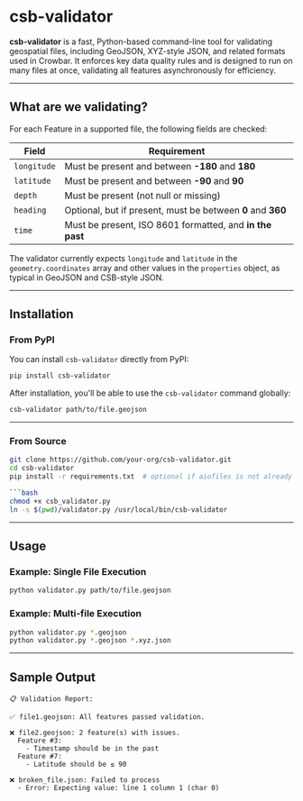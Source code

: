 # csb-validator

**csb-validator** is a fast, Python-based command-line tool for validating geospatial files, including GeoJSON, XYZ-style JSON, and related formats used in Crowbar. It enforces key data quality rules and is designed to run on many files at once, validating all features asynchronously for efficiency.

---

## What are we validating?

For each Feature in a supported file, the following fields are checked:

| Field       | Requirement                                                 |
| ----------- | ----------------------------------------------------------- |
| `longitude` | Must be present and between **-180** and **180**            |
| `latitude`  | Must be present and between **-90** and **90**              |
| `depth`     | Must be present (not null or missing)                       |
| `heading`   | Optional, but if present, must be between **0** and **360** |
| `time`      | Must be present, ISO 8601 formatted, and **in the past**    |

The validator currently expects `longitude` and `latitude` in the `geometry.coordinates` array and other values in the `properties` object, as typical in GeoJSON and CSB-style JSON.

---

## Installation

### From PyPI

You can install `csb-validator` directly from PyPI:

```bash
pip install csb-validator
```

After installation, you'll be able to use the `csb-validator` command globally:

```bash
csb-validator path/to/file.geojson
```

---

### From Source

```bash
git clone https://github.com/your-org/csb-validator.git
cd csb-validator
pip install -r requirements.txt  # optional if aiofiles is not already installed

```bash
chmod +x csb_validator.py
ln -s $(pwd)/validator.py /usr/local/bin/csb-validator
```

---

## Usage

### Example: Single File Execution

```bash
python validator.py path/to/file.geojson
```

### Example: Multi-file Execution

```bash
python validator.py *.geojson
python validator.py *.geojson *.xyz.json
```

---

## Sample Output

```
📋 Validation Report:

✅ file1.geojson: All features passed validation.

❌ file2.geojson: 2 feature(s) with issues.
  Feature #3:
    - Timestamp should be in the past
  Feature #7:
    - Latitude should be ≤ 90

❌ broken_file.json: Failed to process
  - Error: Expecting value: line 1 column 1 (char 0)
```
